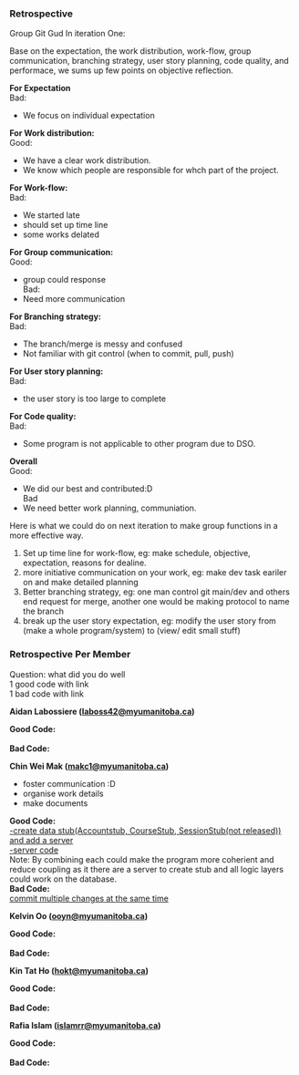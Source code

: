 ### **Retrospective**

Group Git Gud
In iteration One:

Base on the expectation, the work distribution, work-flow, group communication, branching strategy, user story planning, code quality, and performace, we sums up few points on objective reflection.


**For Expectation**
<br>Bad:
 - We focus on individual expectation

**For Work distribution:**
<br>Good:
 - We have a clear work distribution.
 - We know which people are responsible for whch part of the project.

**For Work-flow:**
<br>Bad:
 - We started late 
 - should set up time line
 - some works delated

**For Group communication:**
<br>Good:
 - group could response
<br>Bad:
 - Need more communication

**For Branching strategy:**
<br>Bad:
 - The branch/merge is messy and confused
 - Not familiar with git control (when to commit, pull, push)

**For User story planning:**
<br>Bad:
 - the user story is too large to complete

**For Code quality:**
<br>Bad:
 - Some program is not applicable to other program due to DSO.

**Overall**
<br>Good:
 - We did our best and contributed:D
<br>Bad
 - We need better work planning, communiation.


Here is what we could do on next iteration to make group functions in a more effective way.

1. Set up time line for work-flow, eg: make schedule, objective, expectation, reasons for dealine.
2. more initiative communication on your work, eg: make dev task eariler on and make detailed planning
3. Better branching strategy, eg: one man control git main/dev and others end request for merge, another one would be making protocol to name the branch
4. break up the user story expectation, eg: modify the user story from (make a whole program/system) to (view/ edit small stuff)


### **Retrospective Per Member**
Question: what did you do well
<br>      1 good code with link 
<br>      1 bad code with link 

**Aidan Labossiere (laboss42@myumanitoba.ca)**

**Good Code:**<br>
<br>**Bad Code:**<br>


**Chin Wei Mak (makc1@myumanitoba.ca)**
- foster communication :D
- organise work details
- make documents

**Good Code:**<br>
[-create data stub(Accountstub, CourseStub, SessionStub(not released)) and add a server](https://code.cs.umanitoba.ca/comp3350-winter2024/git-gud-a02-2/-/commit/8f2dd5646f7682c042ef3b4f945363a68bcfd0cf)
<br>[-server code](https://code.cs.umanitoba.ca/comp3350-winter2024/git-gud-a02-2/-/blob/main/app/src/main/java/comp3350/teachreach/logic/Server.java?ref_type=heads)
<br>Note: By combining each could make the program more coherient and reduce coupling as it there are a server to create stub and all logic layers could work on the database.
<br>**Bad Code:**<br>
[commit multiple changes at the same time](https://code.cs.umanitoba.ca/comp3350-winter2024/git-gud-a02-2/-/compare/29f664f2d94d44ffd6c3bb36801c9ebee3319323...d558c18dce100dae4eaa8fc6c7d297fd73a8a3bd)


**Kelvin Oo (ooyn@myumanitoba.ca)**

**Good Code:**<br>
<br>**Bad Code:**<br>


**Kin Tat Ho (hokt@myumanitoba.ca)**

**Good Code:**<br>
<br>**Bad Code:**<br>


**Rafia Islam (islamrr@myumanitoba.ca)**

**Good Code:**<br>
<br>**Bad Code:**<br>
